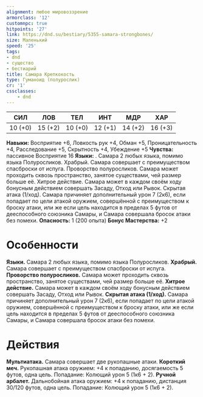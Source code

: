 ```yaml
---
alignment: любое мировоззрение
armorclass: '12'
customnpc: true
hitpoints: '27'
link: https://dnd.su/bestiary/5355-samara-strongbones/
size: Маленький
speed: '25'
tags:
- dnd
- существо
- бестиарий
title: Самара Крепкокость
type: Гуманоид (полурослик)
cr: '1'
cssclasses:
    - dnd
---
```



| СИЛ | ЛОВ | ТЕЛ | ИНТ | МДР | ХАР |
|---|---|---|---|---|---|
| 10 (+0) | 15 (+2) | 10 (+0) | 12 (+1) | 14 (+2) | 16 (+3) |
**Навыки:** Восприятие +6, Ловкость рук +4, Обман +5, Проницательность +4, Расследование +5, Скрытность +4, Убеждение +5
**Чувства:** пассивное Восприятие 16
**Языки:** . Самара 2 любых языка, помимо языка Полуросликов.
Храбрый. Самара совершает с преимуществом спасброски от испуга.
Проворство полуросликов. Самара может проходить сквозь пространство, занятое существами, чей размер больше её.
Хитрое действие. Самара может в каждом своём ходу бонусным действием совершать Засаду, Отход или Рывок.
Скрытая атака (1/ход). Самара причиняет дополнительный урон 7 (2к6), если попадает по цели атакой оружием, совершённой с преимуществом к броску атаки, или же если цель находится в пределах 5 футов от дееспособного союзника Самары, и Самара совершала бросок атаки без помехи.
**Опасность:** 1 (200 опыта)
**Бонус Мастерства:** +2


# Особенности
**Языки.** Самара 2 любых языка, помимо языка Полуросликов.
**Храбрый.** Самара совершает с преимуществом спасброски от испуга.
**Проворство полуросликов.** Самара может проходить сквозь пространство, занятое существами, чей размер больше её.
**Хитрое действие.** Самара может в каждом своём ходу бонусным действием совершать Засаду, Отход или Рывок.
**Скрытая атака (1/ход).** Самара причиняет дополнительный урон 7 (2к6), если попадает по цели атакой оружием, совершённой с преимуществом к броску атаки, или же если цель находится в пределах 5 футов от дееспособного союзника Самары, и Самара совершала бросок атаки без помехи.


# Действия
**Мультиатака.** Самара совершает две рукопашные атаки.
**Короткий меч.** Рукопашная атака оружием: +4 к попаданию, досягаемость 5 футов, одна цель. Попадание: Колющий урон 5 (1к6 + 2).
**Ручной арбалет.** Дальнобойная атака оружием: +4 к попаданию, дистанция 30/120 футов, одна цель. Попадание: Колющий урон 5 (1к6 + 2).
